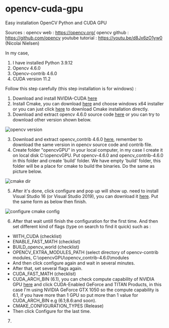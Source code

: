 # opencv-cuda-gpu
Easy installation OpenCV Python and CUDA GPU

Sources :
opencv web : https://opencv.org/
opencv github : https://github.com/opencv
youtube tutorial : https://youtu.be/d8Jx6zO1yw0 (Nicolai Nielsen)

In my case, 
1. I have installed Python 3.9.12
2. Opencv 4.6.0
3. Opencv-contrib 4.6.0
4. CUDA version 11.2

Follow this step carefully (this step installation is for windows) :
1. Download and install NVIDIA-CUDA [here](https://developer.nvidia.com/cuda-downloads?target_os=Windows&target_arch=x86_64&target_version=10&target_type=exe_local)
1. Install Cmake, you can download [here](https://cmake.org/download/) and choose windows x64 installer or you can just click [here](https://github.com/Kitware/CMake/releases/download/v3.26.3/cmake-3.26.3-windows-x86_64.msi) to download Cmake installation directly.
2. Download and extract opencv 4.6.0 source code [here](https://github.com/opencv/opencv/archive/refs/tags/4.6.0.zip) or you can try to download other version shown below.

![opencv version](https://github.com/amnaduny/opencv-cuda-gpu/assets/117987126/d2021d3e-c49b-4b9d-ab62-802b508b499b)

3. Download and extract opencv_contrib 4.6.0 [here](https://github.com/opencv/opencv_contrib/archive/refs/tags/4.6.0.zip), remember to download the same version in opencv source code and contrib file.
4. Create folder "opencvGPU" in your local computer, in my case I create it on local disk C:\opencvGPU. Put opencv-4.6.0 and opencv_contrib-4.6.0 in this folder and create 'build' folder. We have empty 'build' folder, this folder will be a place for cmake to build the binaries. Do the same as picture below.

![cmake dir](https://github.com/amnaduny/opencv-cuda-gpu/assets/117987126/0ecd0a13-df68-4716-9fb9-e26ac0fdcf20)

5. After it's done, click configure and pop up will show up. need to install Visual Studio 16 (or Visual Studio 2019), you can download it [here](https://visualstudio.microsoft.com/vs/older-downloads/). Put the same form as below then finish.

![configure cmake config](https://github.com/amnaduny/opencv-cuda-gpu/assets/117987126/d7b8b84e-1600-4149-adbb-9c004463c76b)

6. After that wait untill finish the configuration for the first time. And then set different kind of flags (type on search to find it quick) such as :
- WITH_CUDA (checklist)
- ENABLE_FAST_MATH (checklist)
- BUILD_opencv_world (checklist)
- OPENCV_EXTRA_MODULES_PATH (select directory of opencv-contrib modules, C:\opencvGPU\opencv_contrib-4.6.0\modules
- And then click configure again and wait in several minutes.
- After that, set several flags again.
- CUDA_FAST_MATH (checklist)
- CUDA_ARCH_BIN (6.1), you can check compute capability of NVIDIA GPU [here](https://developer.nvidia.com/cuda-gpus) and click CUDA-Enabled GeForce and TITAN Products, in this case I'm using NVIDIA GeForce GTX 1050 so the compute capability is 6.1, if you have more than 1 GPU so put more than 1 value for CUDA_ARCH_BIN e.g (6.1;8.6:and soon).
- CMAKE_CONFIGURATION_TYPES (Release)
- Then click Configure for the last time.
7. 

